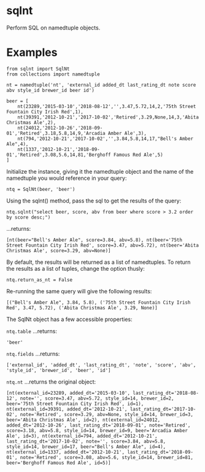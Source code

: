 # sqlnt
Perform SQL on namedtuple objects.

# Examples
```
from sqlnt import SqlNt
from collections import namedtuple

nt = namedtuple('nt', 'external_id added_dt last_rating_dt note score abv style_id brewer_id beer id')

beer = [
    nt(23289,'2015-03-10','2018-08-12','',3.47,5.72,14,2,'75th Street Fountain City Irish Red',1),
    nt(39391,'2012-10-21','2017-10-02','Retired',3.29,None,14,3,'Abita Christmas Ale',2),
    nt(24012,'2012-10-26','2018-09-01','Retired',3.18,5.8,14,9,'Arcadia Amber Ale',3),
    nt(794,'2012-10-21','2017-10-02','',3.84,5.8,14,17,"Bell's Amber Ale",4),
    nt(1337,'2012-10-21','2018-09-01','Retired',3.08,5.6,14,81,'Berghoff Famous Red Ale',5)
]
```
Initialize the instance, giving it the namedtuple object and the name of the namedtuple you would reference in your query:

`ntq = SqlNt(beer, 'beer')`

Using the sqlnt() method, pass the sql to get the results of the query:

`ntq.sqlnt("select beer, score, abv from beer where score > 3.2 order by score desc;")`

...returns:

```
[nt(beer="Bell's Amber Ale", score=3.84, abv=5.8), nt(beer='75th Street Fountain City Irish Red', score=3.47, abv=5.72), nt(beer='Abita Christmas Ale', score=3.29, abv=None)]
```
By default, the results will be returned as a list of namedtuples.
To return the results as a list of tuples, change the option thusly:

`ntq.return_as_nt = False`

Re-running the same query will give the following results:
```
[("Bell's Amber Ale", 3.84, 5.8), ('75th Street Fountain City Irish Red', 3.47, 5.72), ('Abita Christmas Ale', 3.29, None)]
```

The SqlNt object has a few accessible properties:

`ntq.table`
...returns:

`'beer'`

`ntq.fields`
...returns:

`['external_id', 'added_dt', 'last_rating_dt', 'note', 'score', 'abv', 'style_id', 'brewer_id', 'beer', 'id']`

`ntq.nt`
...returns the original object:

```[nt(external_id=23289, added_dt='2015-03-10', last_rating_dt='2018-08-12', note='', score=3.47, abv=5.72, style_id=14, brewer_id=2, beer='75th Street Fountain City Irish Red', id=1), nt(external_id=39391, added_dt='2012-10-21', last_rating_dt='2017-10-02', note='Retired', score=3.29, abv=None, style_id=14, brewer_id=3, beer='Abita Christmas Ale', id=2), nt(external_id=24012, added_dt='2012-10-26', last_rating_dt='2018-09-01', note='Retired', score=3.18, abv=5.8, style_id=14, brewer_id=9, beer='Arcadia Amber Ale', id=3), nt(external_id=794, added_dt='2012-10-21', last_rating_dt='2017-10-02', note='', score=3.84, abv=5.8, style_id=14, brewer_id=17, beer="Bell's Amber Ale", id=4), nt(external_id=1337, added_dt='2012-10-21', last_rating_dt='2018-09-01', note='Retired', score=3.08, abv=5.6, style_id=14, brewer_id=81, beer='Berghoff Famous Red Ale', id=5)]```

